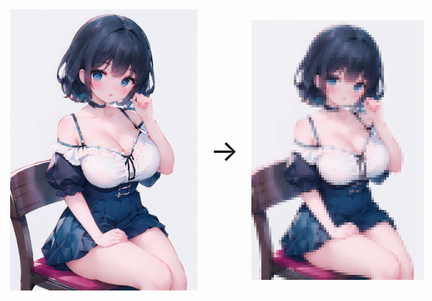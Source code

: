 <div style="text-align: center;">
<div style="display: flex; align-items: center; justify-content: center;">
  <img src="input.png" alt="Source" style="width: 300px; height: auto;">
  <span style="font-size: 48px; margin: 0 20px;">→</span>
  <img src="output.png" alt="Target" style="width: 300px; height: auto;">
</div>
</div>
